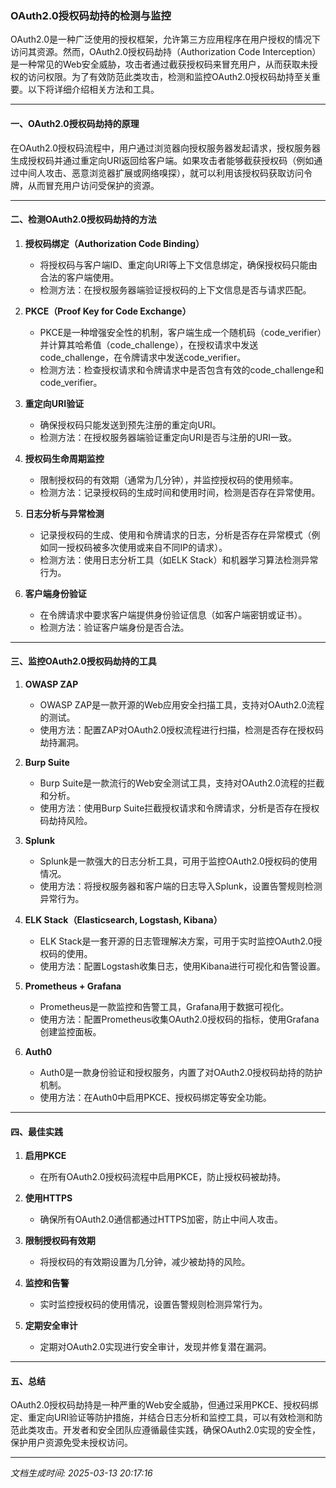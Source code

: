 ### OAuth2.0授权码劫持的检测与监控

OAuth2.0是一种广泛使用的授权框架，允许第三方应用程序在用户授权的情况下访问其资源。然而，OAuth2.0授权码劫持（Authorization Code Interception）是一种常见的Web安全威胁，攻击者通过截获授权码来冒充用户，从而获取未授权的访问权限。为了有效防范此类攻击，检测和监控OAuth2.0授权码劫持至关重要。以下将详细介绍相关方法和工具。

---

#### 一、OAuth2.0授权码劫持的原理

在OAuth2.0授权码流程中，用户通过浏览器向授权服务器发起请求，授权服务器生成授权码并通过重定向URI返回给客户端。如果攻击者能够截获授权码（例如通过中间人攻击、恶意浏览器扩展或网络嗅探），就可以利用该授权码获取访问令牌，从而冒充用户访问受保护的资源。

---

#### 二、检测OAuth2.0授权码劫持的方法

1. **授权码绑定（Authorization Code Binding）**
   - 将授权码与客户端ID、重定向URI等上下文信息绑定，确保授权码只能由合法的客户端使用。
   - 检测方法：在授权服务器端验证授权码的上下文信息是否与请求匹配。

2. **PKCE（Proof Key for Code Exchange）**
   - PKCE是一种增强安全性的机制，客户端生成一个随机码（code_verifier）并计算其哈希值（code_challenge），在授权请求中发送code_challenge，在令牌请求中发送code_verifier。
   - 检测方法：检查授权请求和令牌请求中是否包含有效的code_challenge和code_verifier。

3. **重定向URI验证**
   - 确保授权码只能发送到预先注册的重定向URI。
   - 检测方法：在授权服务器端验证重定向URI是否与注册的URI一致。

4. **授权码生命周期监控**
   - 限制授权码的有效期（通常为几分钟），并监控授权码的使用频率。
   - 检测方法：记录授权码的生成时间和使用时间，检测是否存在异常使用。

5. **日志分析与异常检测**
   - 记录授权码的生成、使用和令牌请求的日志，分析是否存在异常模式（例如同一授权码被多次使用或来自不同IP的请求）。
   - 检测方法：使用日志分析工具（如ELK Stack）和机器学习算法检测异常行为。

6. **客户端身份验证**
   - 在令牌请求中要求客户端提供身份验证信息（如客户端密钥或证书）。
   - 检测方法：验证客户端身份是否合法。

---

#### 三、监控OAuth2.0授权码劫持的工具

1. **OWASP ZAP**
   - OWASP ZAP是一款开源的Web应用安全扫描工具，支持对OAuth2.0流程的测试。
   - 使用方法：配置ZAP对OAuth2.0授权流程进行扫描，检测是否存在授权码劫持漏洞。

2. **Burp Suite**
   - Burp Suite是一款流行的Web安全测试工具，支持对OAuth2.0流程的拦截和分析。
   - 使用方法：使用Burp Suite拦截授权请求和令牌请求，分析是否存在授权码劫持风险。

3. **Splunk**
   - Splunk是一款强大的日志分析工具，可用于监控OAuth2.0授权码的使用情况。
   - 使用方法：将授权服务器和客户端的日志导入Splunk，设置告警规则检测异常行为。

4. **ELK Stack（Elasticsearch, Logstash, Kibana）**
   - ELK Stack是一套开源的日志管理解决方案，可用于实时监控OAuth2.0授权码的使用。
   - 使用方法：配置Logstash收集日志，使用Kibana进行可视化和告警设置。

5. **Prometheus + Grafana**
   - Prometheus是一款监控和告警工具，Grafana用于数据可视化。
   - 使用方法：配置Prometheus收集OAuth2.0授权码的指标，使用Grafana创建监控面板。

6. **Auth0**
   - Auth0是一款身份验证和授权服务，内置了对OAuth2.0授权码劫持的防护机制。
   - 使用方法：在Auth0中启用PKCE、授权码绑定等安全功能。

---

#### 四、最佳实践

1. **启用PKCE**
   - 在所有OAuth2.0授权码流程中启用PKCE，防止授权码被劫持。

2. **使用HTTPS**
   - 确保所有OAuth2.0通信都通过HTTPS加密，防止中间人攻击。

3. **限制授权码有效期**
   - 将授权码的有效期设置为几分钟，减少被劫持的风险。

4. **监控和告警**
   - 实时监控授权码的使用情况，设置告警规则检测异常行为。

5. **定期安全审计**
   - 定期对OAuth2.0实现进行安全审计，发现并修复潜在漏洞。

---

#### 五、总结

OAuth2.0授权码劫持是一种严重的Web安全威胁，但通过采用PKCE、授权码绑定、重定向URI验证等防护措施，并结合日志分析和监控工具，可以有效检测和防范此类攻击。开发者和安全团队应遵循最佳实践，确保OAuth2.0实现的安全性，保护用户资源免受未授权访问。

---

*文档生成时间: 2025-03-13 20:17:16*












